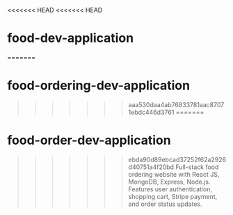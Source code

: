 <<<<<<< HEAD
<<<<<<< HEAD
# food-dev-application
=======
# food-ordering-dev-application
>>>>>>> aaa530daa4ab76833781aac87071ebdc446d3761
=======
# food-order-dev-application
>>>>>>> ebda90d89ebcad37252f62a2926d40751a4f20bd
Full-stack food ordering website with React JS, MongoDB, Express, Node.js. Features user authentication, shopping cart, Stripe payment, and order status updates.

